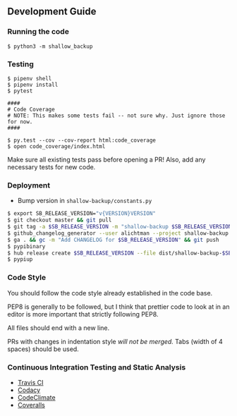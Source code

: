 ## Development Guide

### Running the code

`$ python3 -m shallow_backup`

### Testing

```shell
$ pipenv shell
$ pipenv install
$ pytest

####
# Code Coverage
# NOTE: This makes some tests fail -- not sure why. Just ignore those for now.
####

$ py.test --cov --cov-report html:code_coverage 
$ open code_coverage/index.html
```

Make sure all existing tests pass before opening a PR!
Also, add any necessary tests for new code.


### Deployment

- Bump version in `shallow-backup/constants.py`

```bash
$ export SB_RELEASE_VERSION="v{VERSION}VERSION"
$ git checkout master && git pull
$ git tag -a $SB_RELEASE_VERSION -m "shallow-backup $SB_RELEASE_VERSION" && git push
$ github_changelog_generator --user alichtman --project shallow-backup
$ ga . && gc -m "Add CHANGELOG for $SB_RELEASE_VERSION" && git push
$ pypibinary
$ hub release create $SB_RELEASE_VERSION --file dist/shallow-backup-$SB_RELEASE_VERSION.tar.gz -m "shallow-backup $SB_RELEASE_VERSION"
$ pypiup
```

### Code Style

You should follow the code style already established in the code base.

PEP8 is generally to be followed, but I think that prettier code to look at in an editor is more important that strictly following PEP8. 

All files should end with a new line.

PRs with changes in indentation style _will not be merged._ Tabs (width of 4 spaces) should be used.

### Continuous Integration Testing and Static Analysis

+ [Travis CI](https://travis-ci.com/alichtman/shallow-backup)
+ [Codacy](https://app.codacy.com/project/alichtman/shallow-backup/dashboard)
+ [CodeClimate](https://codeclimate.com/github/alichtman/shallow-backup)
+ [Coveralls](https://coveralls.io/github/alichtman/shallow-backup)

